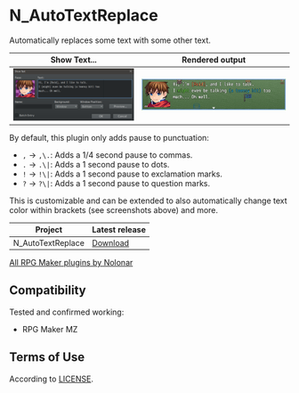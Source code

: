 # N_AutoTextReplace
Automatically replaces some text with some other text.

| Show Text...          | Rendered output        |
| --------------------- | ---------------------- |
| ![Screenshot](in.png) | ![Screenshot](out.png) |

By default, this plugin only adds pause to punctuation:
- `,` -> `,\.`: Adds a 1/4 second pause to commas.
- `.` -> `.\|`: Adds a 1 second pause to dots.
- `!` -> `!\|`: Adds a 1 second pause to exclamation marks.
- `?` -> `?\|`: Adds a 1 second pause to question marks.

This is customizable and can be extended to also automatically change text color within brackets (see screenshots above) and more.

| Project           | Latest release      |
| ----------------- | ------------------- |
| N_AutoTextReplace | [Download][release] |

[All RPG Maker plugins by Nolonar][hub]

## Compatibility
Tested and confirmed working:
- RPG Maker MZ

## Terms of Use
According to [LICENSE](LICENSE).

  [hub]: https://github.com/Nolonar/RM_Plugins
  [release]: https://github.com/Nolonar/RM_Plugins-AutoTextReplace/releases/latest/download/N_AutoTextReplace.js
